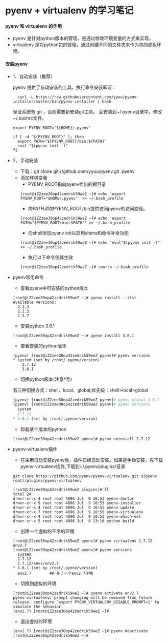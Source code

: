 # pyenv + virtualenv 的学习笔记

#### pyenv 和 virtualenv 的作用
* pyenv 是针对python版本的管理，是通过修改环境变量的方式来实现。
* virtualenv 是对python包的管理，通过创建不同的文件夹来作为包的虚拟环境。

#### 安装pyenv
* 1、自动安装（推荐）

	pyenv 提供了自动安装的工具，执行命令安装即可：

	    curl -L https://raw.githubusercontent.com/yyuu/pyenv-installer/master/bin/pyenv-installer | bash

	保证系统有 git ，否则需要新安装git工具。
	会安装到~/.pyenv目录中，修改~/.bashrc文件。
	```shell
	export PYENV_ROOT="${HOME}/.pyenv"

	if [ -d "${PYENV_ROOT}" ]; then
	  export PATH="${PYENV_ROOT}/bin:${PATH}"
	  eval "$(pyenv init -)"
	fi
	```

* 2、手动安装

	+ 下载：git clone git://github.com/yyuu/pyenv.git .pyenv
	+ 添加环境变量
		- PYENV_ROOT指向pyenv检出的根目录
		```shell
		[root@iZ2zee30op42zedrik59weZ ~]# echo 'export PYENV_ROOT="$HOME/.pyenv"' >> ~/.bash_profile
		```
		- 向$PATH添加$PYENV_ROOT/bin提供访问pyenv的访问路径。
		```shell
		[root@iZ2zee30op42zedrik59weZ ~]# echo 'export PATH="$PYENV_ROOT/bin:$PATH"' >> ~/.bash_profile
		```
		- 向shell添加pyenv init以启用shims和命令补全功能
		```shell
		[root@iZ2zee30op42zedrik59weZ ~]# echo 'eval"$(pyenv init -)"' >> ~/.bash_profile
		```
		- 执行以下命令使其生效
		```shell
		[root@iZ2zee30op42zedrik59weZ ~]# source ~/.bash_profile
		```

* pyenv常用命令
	
	+ 查看pyenv中可安装的python版本
	```shell
	[root@iZ2zee30op42zedrik59weZ ~]# pyenv install --list
	Available versions:
	  2.1.3
	  2.2.3
	  2.3.7
	```
	+ 安装python 3.6.1
	```shell
	[root@iZ2zee30op42zedrik59weZ ~]# pyenv install 3.6.1
	```
	+ 查看安装的python版本
	```shell
	(pyenv) [root@iZ2zee30op42zedrik59weZ pyenv]# pyenv versions
	* system (set by /root/.pyenv/version)
		2.7.12
		3.6.1
	```
	+ 切换python版本(注意*号)

	有三种切换方式：shell、local、global;优先级：shell>local>global
	```python
	(pyenv) [root@iZ2zee30op42zedrik59weZ pyenv]# pyenv global 3.6.1 
	(pyenv) [root@iZ2zee30op42zedrik59weZ pyenv]# pyenv versions
	  system
	  2.7.12
	* 3.6.1 (set by /root/.pyenv/version)
	```
	+ 卸载某个版本的python
	```shell
	[root@iZ2zee30op42zedrik59weZ pyenv]# pyenv uninstall 2.7.12 
	```
* pyenv-virtualenv插件

	+ 在采用自动安装pyenv后，插件已经自动安装。如果是手动安装，先下载pyenv-virtualenv插件,下载到~/.pyenv/plugins/目录
	```shell
	git clone https://github.com/pyenv/pyenv-virtualenv.git $(pyenv root)/plugins/pyenv-virtualenv
	```
	```shell
	[root@iZ2zee30op42zedrik59weZ plugins]# ll
	total 24
	drwxr-xr-x 4 root root 4096 Jul  9 10:53 pyenv-doctor
	drwxr-xr-x 5 root root 4096 Jul  9 10:53 pyenv-installer
	drwxr-xr-x 4 root root 4096 Jul  9 10:53 pyenv-update
	drwxr-xr-x 7 root root 4096 Jul  9 10:55 pyenv-virtualenv
	drwxr-xr-x 4 root root 4096 Jul  9 10:53 pyenv-which-ext
	drwxr-xr-x 5 root root 4096 Jul  8 13:10 python-build
	```
	+ 创建一个虚拟的干净的环境
	```shell
	[root@iZ2zee30op42zedrik59weZ pyenv]# pyenv virtualenv 2.7.12 env2.7
	[root@iZ2zee30op42zedrik59weZ pyenv]# pyenv versions
	  system
	  2.7.12
	  2.7.12/envs/env2.7
	* 3.6.1 (set by /root/.pyenv/version)
	  env2.7		## 多了一个env2.7环境
	```
	+ 切换到虚拟的环境
	```shell
	[root@iZ2zee30op42zedrik59weZ ~]# pyenv activate env2.7 
	pyenv-virtualenv: prompt changing will be removed from future release. configure `export PYENV_VIRTUALENV_DISABLE_PROMPT=1' to simulate the behavior.
	(env2.7) [root@iZ2zee30op42zedrik59weZ ~]# 
	```
	+ 退出虚拟的环境
	```shell
	(env2.7) [root@iZ2zee30op42zedrik59weZ ~]# pyenv deactivate 
	[root@iZ2zee30op42zedrik59weZ ~]# 
	```
